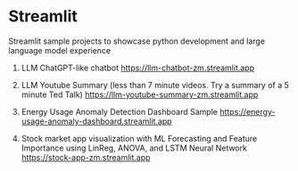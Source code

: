 # Streamlit
Streamlit sample projects to showcase python development and large language model experience

1) LLM ChatGPT-like chatbot
https://llm-chatbot-zm.streamlit.app

2) LLM Youtube Summary (less than 7 minute videos. Try a summary of a 5 minute Ted Talk)
https://llm-youtube-summary-zm.streamlit.app

3) Energy Usage Anomaly Detection Dashboard Sample
https://energy-usage-anomaly-dashboard.streamlit.app

4) Stock market app visualization with ML Forecasting and Feature Importance using LinReg, ANOVA, and LSTM Neural Network
https://stock-app-zm.streamlit.app


